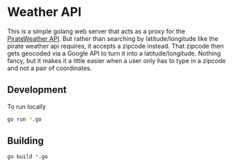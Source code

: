 # Weather API

This is a simple golang web server that acts as a proxy for the [PirateWeather API](https://pirateweather.net/en/latest/). But rather than searching by latitude/longitude like the pirate weather api requires, it accepts a zipcode instead. That zipcode then gets geocoded via a Google API to turn it into a latitude/longitude. Nothing fancy, but it makes it a little easier when a user only has to type in a zipcode and not a pair of coordinates.

## Development

To run locally

```sh
go run *.go
```

## Building

```sh
go build *.go
```